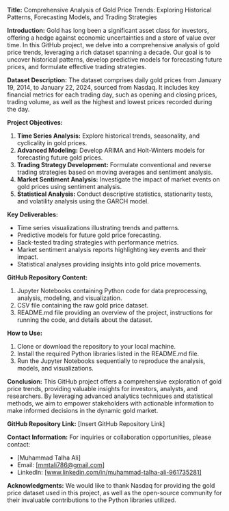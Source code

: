 **Title:** Comprehensive Analysis of Gold Price Trends: Exploring Historical Patterns, Forecasting Models, and Trading Strategies

**Introduction:**
Gold has long been a significant asset class for investors, offering a hedge against economic uncertainties and a store of value over time. In this GitHub project, we delve into a comprehensive analysis of gold price trends, leveraging a rich dataset spanning a decade. Our goal is to uncover historical patterns, develop predictive models for forecasting future prices, and formulate effective trading strategies.

**Dataset Description:**
The dataset comprises daily gold prices from January 19, 2014, to January 22, 2024, sourced from Nasdaq. It includes key financial metrics for each trading day, such as opening and closing prices, trading volume, as well as the highest and lowest prices recorded during the day.

**Project Objectives:**
1. **Time Series Analysis:** Explore historical trends, seasonality, and cyclicality in gold prices.
2. **Advanced Modeling:** Develop ARIMA and Holt-Winters models for forecasting future gold prices.
3. **Trading Strategy Development:** Formulate conventional and reverse trading strategies based on moving averages and sentiment analysis.
4. **Market Sentiment Analysis:** Investigate the impact of market events on gold prices using sentiment analysis.
5. **Statistical Analysis:** Conduct descriptive statistics, stationarity tests, and volatility analysis using the GARCH model.

**Key Deliverables:**
- Time series visualizations illustrating trends and patterns.
- Predictive models for future gold price forecasting.
- Back-tested trading strategies with performance metrics.
- Market sentiment analysis reports highlighting key events and their impact.
- Statistical analyses providing insights into gold price movements.

**GitHub Repository Content:**
1. Jupyter Notebooks containing Python code for data preprocessing, analysis, modeling, and visualization.
2. CSV file containing the raw gold price dataset.
3. README.md file providing an overview of the project, instructions for running the code, and details about the dataset.

**How to Use:**
1. Clone or download the repository to your local machine.
2. Install the required Python libraries listed in the README.md file.
3. Run the Jupyter Notebooks sequentially to reproduce the analysis, models, and visualizations.

**Conclusion:**
This GitHub project offers a comprehensive exploration of gold price trends, providing valuable insights for investors, analysts, and researchers. By leveraging advanced analytics techniques and statistical methods, we aim to empower stakeholders with actionable information to make informed decisions in the dynamic gold market.

**GitHub Repository Link:** [Insert GitHub Repository Link]

**Contact Information:**
For inquiries or collaboration opportunities, please contact:
- [Muhammad Talha Ali]
- Email: [mmtali786@gmail.com]
- LinkedIn: [www.linkedin.com/in/muhammad-talha-ali-961735281]

**Acknowledgments:**
We would like to thank Nasdaq for providing the gold price dataset used in this project, as well as the open-source community for their invaluable contributions to the Python libraries utilized.
